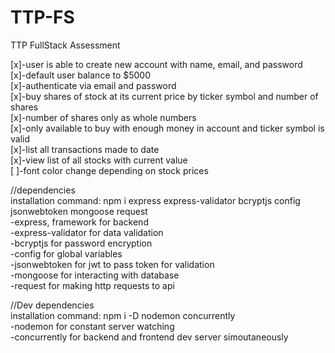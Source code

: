 # TTP-FS

TTP FullStack Assessment

[x]-user is able to create new account with name, email, and password<br />
[x]-default user balance to \$5000<br />
[x]-authenticate via email and password<br />
[x]-buy shares of stock at its current price by ticker symbol and number of shares<br />
[x]-number of shares only as whole numbers<br />
[x]-only available to buy with enough money in account and ticker symbol is valid<br />
[x]-list all transactions made to date<br />
[x]-view list of all stocks with current value<br />
[ ]-font color change depending on stock prices<br />

//dependencies<br />
installation command: npm i express express-validator bcryptjs config jsonwebtoken mongoose request<br />
-express, framework for backend<br />
-express-validator for data validation<br />
-bcryptjs for password encryption<br />
-config for global variables<br />
-jsonwebtoken for jwt to pass token for validation<br />
-mongoose for interacting with database<br />
-request for making http requests to api<br />

//Dev dependencies<br />
installation command: npm i -D nodemon concurrently<br />
-nodemon for constant server watching<br />
-concurrently for backend and frontend dev server simoutaneously<br />
